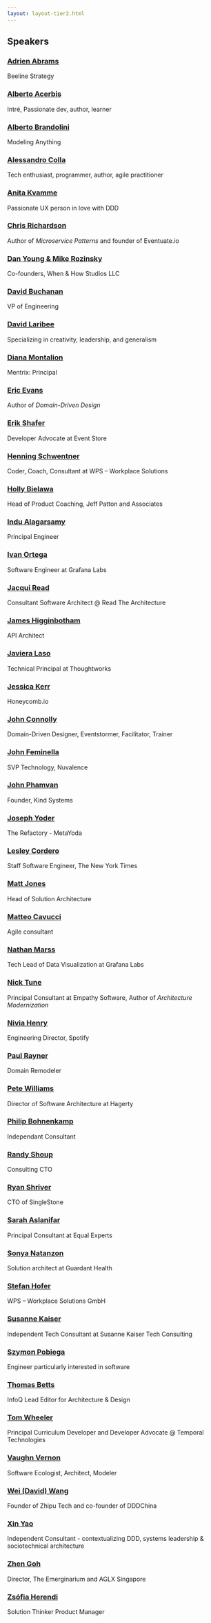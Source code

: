 ```yaml
---
layout: layout-tier2.html
---
```

<div class="container section speakers">
    <h2 class="text-center">Speakers</h2>
    <div class="flex-row">
        <div class="speaker-container">
        <a href="adrien-abrams.html"><div class="new-speaker-img adrien-abrams"></div></a>
        <h3><a class="speaker-name" href="adrien-abrams.html">Adrien Abrams</a></h3>
        <p class="speaker-details">Beeline Strategy</p>
        </div>
        <div class="speaker-container">
        <a href="alberto-acerbis.html"><div class="new-speaker-img alberto-acerbis"></div></a>
        <h3><a class="speaker-name" href="alberto-acerbis.html">Alberto Acerbis</a></h3>
        <p class="speaker-details">Intré, Passionate dev, author, learner</p>
        </div>
        <div class="speaker-container">
        <a href="alberto-brandolini.html"><div class="speaker-img alberto-brandolini">
        </div></a>
        <h3><a class="speaker-name" href="alberto-brandolini.html">Alberto Brandolini</a></h3>
        <p class="speaker-details">Modeling Anything</p>
        </div>
        <div class="speaker-container">
        <a href="alessandro-colla.html"><div class="new-speaker-img alessandro-colla"></div></a>
        <h3><a class="speaker-name" href="alessandro-colla.html">Alessandro Colla</a></h3>
        <p class="speaker-details">Tech enthusiast, programmer, author, agile practitioner</p>
        </div>
        <div class="speaker-container">
        <a href="anita-kvamme.html"><div class="new-speaker-img anita-kvamme"></div></a>
        <h3><a class="speaker-name" href="anita-kvamme.html">Anita Kvamme</a></h3>
        <p class="speaker-details">Passionate UX person in love with DDD</p>
        </div>
        <div class="speaker-container">
        <a href="chris-richardson.html"><div class="speaker-img chris-richardson">
        </div></a>
        <h3><a class="speaker-name" href="chris-richardson.html">Chris Richardson</a></h3>
        <p class="speaker-details">Author of <em>Microservice Patterns</em> and founder of Eventuate.io</p>
        </div>
        <div class="speaker-container">
        <a href="dan-young-and-mike-rozinsky.html"><div class="new-speaker-img dan-young-and-mike-rozinsky"></div></a>
        <h3><a class="speaker-name" href="dan-young-and-mike-rozinsky.html">Dan Young &amp; Mike Rozinsky</a></h3>
        <p class="speaker-details">Co-founders, When & How Studios LLC</p>
        </div>
        <div class="speaker-container">
        <a href="david-buchanan.html"><div class="new-speaker-img david-buchanan"></div></a>
        <h3><a class="speaker-name" href="david-buchanan.html">David Buchanan</a></h3>
        <p class="speaker-details">VP of Engineering</p>
        </div>
        <div class="speaker-container">
        <a href="david-laribee.html"><div class="new-speaker-img david-laribee"></div></a>
        <h3><a class="speaker-name" href="david-laribee.html">David Laribee</a></h3>
        <p class="speaker-details">Specializing in creativity, leadership, and generalism</p>
        </div>
        <div class="speaker-container">
        <a href="diana-montalion.html"><div class="speaker-img diana-montalion">
        </div></a>
        <h3><a class="speaker-name" href="diana-montalion.html">Diana Montalion</a></h3>
        <p class="speaker-details">Mentrix: Principal</p>
        </div>
        <div class="speaker-container">
        <a href="eric-evans.html"><div class="speaker-img eric-evans">
        </div></a>
        <h3><a class="speaker-name" href="eric-evans.html">Eric Evans</a></h3>
        <p class="speaker-details">Author of <em>Domain-Driven Design</em></p>
        </div>
        <div class="speaker-container">
        <a href="erik-shafer.html"><div class="new-speaker-img erik-shafer"></div></a>
        <h3><a class="speaker-name" href="erik-shafer.html">Erik Shafer</a></h3>
        <p class="speaker-details">Developer Advocate at Event Store</p>
        </div>
        <div class="speaker-container">
        <a href="henning-schwentner.html"><div class="new-speaker-img henning-schwentner">
        </div></a>
        <h3><a class="speaker-name" href="henning-schwentner.html">Henning Schwentner</a></h3>
        <p class="speaker-details">Coder, Coach, Consultant at WPS – Workplace Solutions</p>
        </div>
        <div class="speaker-container">
        <a href="holly-bielawa.html"><div class="new-speaker-img holly-bielawa"></div></a>
        <h3><a class="speaker-name" href="holly-bielawa.html">Holly Bielawa</a></h3>
        <p class="speaker-details">Head of Product Coaching, Jeff Patton and Associates</p>
        </div>
        <div class="speaker-container">
        <a href="indu-alagarsamy.html"><div class="speaker-img indu-alagarsamy">
        </div></a>
        <h3><a class="speaker-name" href="indu-alagarsamy.html">Indu Alagarsamy</a></h3>
        <p class="speaker-details">Principal Engineer</p>
        </div>
        <div class="speaker-container">
        <a href="ivan-ortega.html"><div class="new-speaker-img ivan-ortega"></div></a>
        <h3><a class="speaker-name" href="ivan-ortega.html">Ivan Ortega</a></h3>
        <p class="speaker-details">Software Engineer at Grafana Labs</p>
        </div>
        <div class="speaker-container">
        <a href="jacqui-read.html"><div class="new-speaker-img jacqui-read"></div></a>
        <h3><a class="speaker-name" href="jacqui-read.html">Jacqui Read</a></h3>
        <p class="speaker-details">Consultant Software Architect @ Read The Architecture</p>
        </div>
        <div class="speaker-container">
        <a href="james-higginbotham.html"><div class="new-speaker-img james-higginbotham"></div></a>
        <h3><a class="speaker-name" href="james-higginbotham.html">James Higginbotham</a></h3>
        <p class="speaker-details">API Architect</p>
        </div>
        <div class="speaker-container">
        <a href="javiera-laso.html"><div class="new-speaker-img javiera-laso"></div></a>
        <h3><a class="speaker-name" href="javiera-laso.html">Javiera Laso</a></h3>
        <p class="speaker-details">Technical Principal at Thoughtworks</p>
        </div>
        <div class="speaker-container">
        <a href="jessica-kerr.html"><div class="new-speaker-img jessica-kerr"></div></a>
        <h3><a class="speaker-name" href="jessica-kerr.html">Jessica Kerr</a></h3>
        <p class="speaker-details">Honeycomb.io</p>
        </div>
        <div class="speaker-container">
        <a href="john-connolly.html"><div class="new-speaker-img john-connolly"></div></a>
        <h3><a class="speaker-name" href="john-connolly.html">John Connolly</a></h3>
        <p class="speaker-details">Domain-Driven Designer, Eventstormer, Facilitator, Trainer</p>
        </div>
        <div class="speaker-container">
        <a href="john-feminella.html"><div class="new-speaker-img john-feminella"></div></a>
        <h3><a class="speaker-name" href="john-feminella.html">John Feminella</a></h3>
        <p class="speaker-details">SVP Technology, Nuvalence</p>
        </div>
        <div class="speaker-container">
        <a href="john-phamvan.html"><div class="new-speaker-img john-phamvan"></div></a>
        <h3><a class="speaker-name" href="john-phamvan.html">John Phamvan</a></h3>
        <p class="speaker-details">Founder, Kind Systems</p>
        </div>
        <div class="speaker-container">
        <a href="joseph-yoder.html"><div class="new-speaker-img joseph-yoder"></div></a>
        <h3><a class="speaker-name" href="joseph-yoder.html">Joseph Yoder</a></h3>
        <p class="speaker-details">The Refactory - MetaYoda</p>
        </div>
        <div class="speaker-container">
        <a href="lesley-cordero.html"><div class="speaker-img lesley-cordero">
        </div></a>
        <h3><a class="speaker-name" href="lesley-cordero.html">Lesley Cordero</a></h3>
        <p class="speaker-details">Staff Software Engineer, The New York Times</p>
        </div>
        <div class="speaker-container">
        <a href="matt-jones.html"><div class="new-speaker-img matt-jones"></div></a>
        <h3><a class="speaker-name" href="matt-jones.html">Matt Jones</a></h3>
        <p class="speaker-details">Head of Solution Architecture</p>
        </div>
        <div class="speaker-container">
        <a href="matteo-cavucci.html"><div class="new-speaker-img matteo-cavucci"></div></a>
        <h3><a class="speaker-name" href="matteo-cavucci.html">Matteo Cavucci</a></h3>
        <p class="speaker-details">Agile consultant</p>
        </div>
        <div class="speaker-container">
        <a href="nathan-marrs.html"><div class="new-speaker-img nathan-marrs"></div></a>
        <h3><a class="speaker-name" href="nathan-marrs.html">Nathan Marss</a></h3>
        <p class="speaker-details">Tech Lead of Data Visualization at Grafana Labs</p>
        </div>
        <div class="speaker-container">
        <a href="nick-tune.html"><div class="speaker-img nick-tune">
        </div></a>
        <h3><a class="speaker-name" href="nick-tune.html">Nick Tune</a></h3>
        <p class="speaker-details">Principal Consultant at Empathy Software, Author of <em>Architecture Modernization</em></p>
        </div>
        <div class="speaker-container">
        <a href="nivia-henry.html"><div class="speaker-img nivia-henry">
        </div></a>
        <h3><a class="speaker-name" href="nivia-henry.html">Nivia Henry</a></h3>
        <p class="speaker-details">Engineering Director, Spotify</p>
        </div>
        <div class="speaker-container">
        <a href="paul-rayner.html"><div class="speaker-img paul-rayner">
        </div></a>
        <h3><a class="speaker-name" href="paul-rayner.html">Paul Rayner</a></h3>
        <p class="speaker-details">Domain Remodeler</p>
        </div>
        <div class="speaker-container">
        <a href="pete-williams.html"><div class="new-speaker-img pete-williams"></div></a>
        <h3><a class="speaker-name" href="pete-williams.html">Pete Williams</a></h3>
        <p class="speaker-details">Director of Software Architecture at Hagerty</p>
        </div>
        <div class="speaker-container">
        <a href="phillip-bohnenkamp.html"><div class="new-speaker-img phillip-bohnenkamp"></div></a>
        <h3><a class="speaker-name" href="phillip-bohnenkamp.html">Philip Bohnenkamp</a></h3>
        <p class="speaker-details">Independant Consultant</p>
        </div>
        <div class="speaker-container">
        <a href="randy-shoup.html"><div class="speaker-img randy-shoup">
        </div></a>
        <h3><a class="speaker-name" href="randy-shoup.html">Randy Shoup</a></h3>
        <p class="speaker-details">Consulting CTO</p>
        </div>
        <div class="speaker-container">
        <a href="ryan-shriver.html"><div class="new-speaker-img ryan-shriver"></div></a>
        <h3><a class="speaker-name" href="ryan-shriver.html">Ryan Shriver</a></h3>
        <p class="speaker-details">CTO of SingleStone</p>
        </div>
        <div class="speaker-container">
        <a href="sarah-aslanifar.html"><div class="new-speaker-img sarah-aslanifar"></div></a>
        <h3><a class="speaker-name" href="sarah-aslanifar.html">Sarah Aslanifar</a></h3>
        <p class="speaker-details">Principal Consultant at Equal Experts</p>
        </div>
        <div class="speaker-container">
        <a href="sonya-natanzon.html"><div class="new-speaker-img sonya-natanzon"></div></a>
        <h3><a class="speaker-name" href="sonya-natanzon.html">Sonya Natanzon</a></h3>
        <p class="speaker-details">Solution architect at Guardant Health</p>
        </div>
        <div class="speaker-container">
        <a href="stefan-hofer.html"><div class="new-speaker-img stefan-hofer"></div></a>
        <h3><a class="speaker-name" href="stefan-hofer.html">Stefan Hofer</a></h3>
        <p class="speaker-details">WPS – Workplace Solutions GmbH</p>
        </div>
        <div class="speaker-container">
        <a href="susanne-kaiser.html"><div class="speaker-img susanne-kaiser">
        </div></a>
        <h3><a class="speaker-name" href="susanne-kaiser.html">Susanne Kaiser</a></h3>
        <p class="speaker-details">Independent Tech Consultant at Susanne Kaiser Tech Consulting</p>
        </div>
        <div class="speaker-container">
        <a href="szymon-pobiega.html"><div class="new-speaker-img szymon-pobiega"></div></a>
        <h3><a class="speaker-name" href="szymon-pobiega.html">Szymon Pobiega</a></h3>
        <p class="speaker-details">Engineer particularly interested in software</p>
        </div>
        <div class="speaker-container">
        <a href="thomas-betts.html"><div class="new-speaker-img thomas-betts"></div></a>
        <h3><a class="speaker-name" href="thomas-betts.html">Thomas Betts</a></h3>
        <p class="speaker-details">InfoQ Lead Editor for Architecture & Design</p>
        </div>
        <div class="speaker-container">
        <a href="tom-wheeler.html"><div class="new-speaker-img tom-wheeler"></div></a>
        <h3><a class="speaker-name" href="tom-wheeler.html">Tom Wheeler</a></h3>
        <p class="speaker-details">Principal Curriculum Developer and Developer Advocate @ Temporal Technologies</p>
        </div>
        <div class="speaker-container">
        <a href="vaughn-vernon.html"><div class="new-speaker-img vaughn-vernon"></div></a>
        <h3><a class="speaker-name" href="vaughn-vernon.html">Vaughn Vernon</a></h3>
        <p class="speaker-details">Software Ecologist, Architect, Modeler</p>
        </div>
        <div class="speaker-container">
        <a href="wei-wang.html"><div class="new-speaker-img wei-wang"></div></a>
        <h3><a class="speaker-name" href="wei-wang.html">Wei (David) Wang</a></h3>
        <p class="speaker-details">Founder of Zhipu Tech and co-founder of DDDChina</p>
        </div>
        <div class="speaker-container">
        <a href="xin-yao.html"><div class="new-speaker-img xin-yao"></div></a>
        <h3><a class="speaker-name" href="xin-yao.html">Xin Yao</a></h3>
        <p class="speaker-details">Independent Consultant - contextualizing DDD, systems leadership & sociotechnical architecture</p>
        </div>
        <div class="speaker-container">
        <a href="zhen-goh.html"><div class="new-speaker-img zhen-goh"></div></a>
        <h3><a class="speaker-name" href="zhen-goh.html">Zhen Goh</a></h3>
        <p class="speaker-details">Director, The Emerginarium and AGLX Singapore</p>
        </div>
        <div class="speaker-container">
        <a href="zsófia-herendi.html"><div class="new-speaker-img zsófia-herendi"></div></a>
        <h3><a class="speaker-name" href="zsófia-herendi.html">Zsófia Herendi</a></h3>
        <p class="speaker-details">Solution Thinker Product Manager</p>
    </div>
</div>